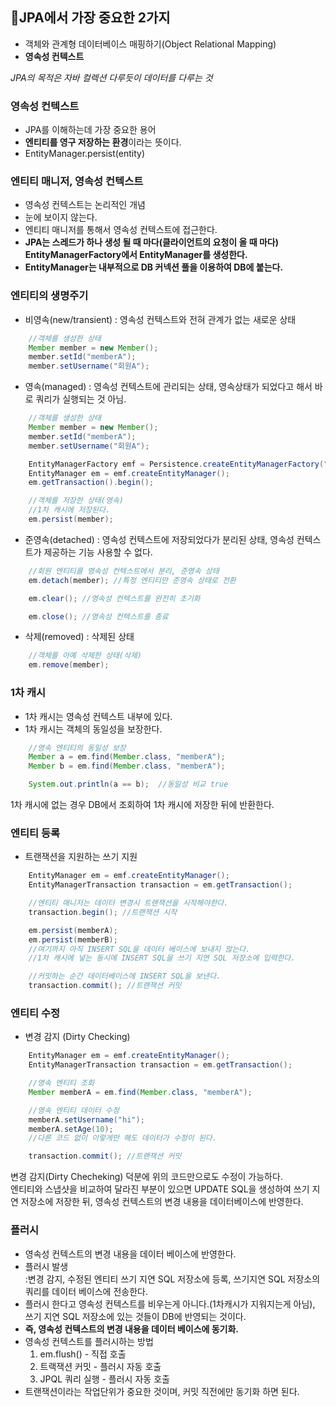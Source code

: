 ## 📌JPA에서 가장 중요한 2가지
- 객체와 관계형 데이터베이스 매핑하기(Object Relational Mapping)
- **영속성 컨텍스트**

*JPA의 목적은 자바 컬렉션 다루듯이 데이터를 다루는 것*

### 영속성 컨텍스트
- JPA를 이해하는데 가장 중요한 용어
- **엔티티를 영구 저장하는 환경**이라는 뜻이다.
- EntityManager.persist(entity)

### 엔티티 매니저, 영속성 컨텍스트
- 영속성 컨텍스트는 논리적인 개념
- 눈에 보이지 않는다.
- 엔티티 매니저를 통해서 영속성 컨텍스트에 접근한다.
- **JPA는 스레드가 하나 생성 될 때 마다(클라이언트의 요청이 올 때 마다) EntityManagerFactory에서 EntityManager를 생성한다.**
- **EntityManager는 내부적으로 DB 커넥션 풀을 이용하여 DB에 붙는다.**

### 엔티티의 생명주기
- 비영속(new/transient) : 영속성 컨텍스트와 전혀 관계가 없는 새로운 상태
~~~ java
    //객체를 생성한 상태
    Member member = new Member();
    member.setId("memberA");
    member.setUsername("회원A");
~~~


- 영속(managed) : 영속성 컨텍스트에 관리되는 상태, 영속상태가 되었다고 해서 바로 쿼리가 실행되는 것 아님.
~~~ java
    //객체를 생성한 상태
    Member member = new Member();
    member.setId("memberA");
    member.setUsername("회원A");

    EntityManagerFactory emf = Persistence.createEntityManagerFactory("hello");
    EntityManager em = emf.createEntityManager();
    em.getTransaction().begin();

    //객체를 저장한 상태(영속)
    //1차 캐시에 저장된다.
    em.persist(member);
~~~
- 준영속(detached) : 영속성 컨텍스트에 저장되었다가 분리된 상태, 영속성 컨텍스트가 제공하는 기능 사용할 수 없다.
~~~java
    //회원 엔티티를 영속성 컨텍스트에서 분리, 준영속 상태
    em.detach(member); //특정 엔티티만 준영속 상태로 전환

    em.clear(); //영속성 컨텍스트를 완전히 초기화

    em.close(); //영속성 컨텍스트를 종료
~~~

- 삭제(removed) : 삭제된 상태
~~~java
    //객체를 아예 삭제한 상태(삭제)
    em.remove(member);
~~~

### 1차 캐시
- 1차 캐시는 영속성 컨텍스트 내부에 있다.
- 1차 캐시는 객체의 동일성을 보장한다.
~~~java
    //영속 엔티티의 동일성 보장
    Member a = em.find(Member.class, "memberA"); 
    Member b = em.find(Member.class, "memberA"); 

    System.out.println(a == b);  //동일성 비교 true
~~~
1차 캐시에 없는 경우 DB에서 조회하여 1차 캐시에 저장한 뒤에 반환한다.

### 엔티티 등록
- 트랜잭션을 지원하는 쓰기 지원
~~~java
    EntityManager em = emf.createEntityManager();
    EntityManagerTransaction transaction = em.getTransaction();

    //엔티티 매니저는 데이터 변경시 트랜잭션을 시작해야한다.
    transaction.begin(); //트랜잭션 시작

    em.persist(memberA);
    em.persist(memberB);
    //여기까지 아직 INSERT SQL을 데이터 베이스에 보내지 않는다.
    //1차 캐시에 넣는 동시에 INSERT SQL을 쓰기 지연 SQL 저장소에 입력한다.

    //커밋하는 순간 데이터베이스에 INSERT SQL을 보낸다.
    transaction.commit(); //트랜잭션 커밋
~~~

### 엔티티 수정
- 변경 감지 (Dirty Checking)
~~~java
    EntityManager em = emf.createEntityManager();
    EntityManagerTransaction transaction = em.getTransaction();

    //영속 엔티티 조회
    Member memberA = em.find(Member.class, "memberA");

    //영속 엔티티 데이터 수정
    memberA.setUsername("hi");
    memberA.setAge(10);
    //다른 코드 없이 이렇게만 해도 데이터가 수정이 된다.

    transaction.commit(); //트랜잭션 커밋
~~~
변경 감지(Dirty Checheking) 덕분에 위의 코드만으로도 수정이 가능하다.<br>
엔티티와 스냅샷을 비교하여 달라진 부분이 있으면 UPDATE SQL을 생성하여 쓰기 지연 저장소에 저장한 뒤, 영속성 컨텍스트의 변경 내용을 데이터베이스에 반영한다.

### 플러시
- 영속성 컨텍스트의 변경 내용을 데이터 베이스에 반영한다.
- 플러시 발생<br>
    :변경 감지, 수정된 엔티티 쓰기 지연 SQL 저장소에 등록, 쓰기지연 SQL 저장소의 쿼리를 데이터 베이스에 전송한다.
- 플러시 한다고 영속성 컨텍스트를 비우는게 아니다.(1차캐시가 지워지는게 아님), 쓰기 지연 SQL 저장소에 있는 것들이 DB에 반영되는 것이다.
- **즉, 영속성 컨텍스트의 변경 내용을 데이터 베이스에 동기화.**
- 영속성 컨텍스트를 플러시하는 방법<br>
    1. em.flush() - 직접 호출
    2. 트랙잭션 커밋 - 플러시 자동 호출
    3. JPQL 쿼리 실행 - 플러시 자동 호출
- 트랜잭션이라는 작업단위가 중요한 것이며, 커밋 직전에만 동기화 하면 된다.
